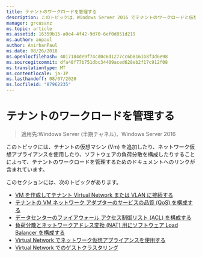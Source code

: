 ```yaml
---
title: テナントのワークロードを管理する
description: このトピックは、Windows Server 2016 でテナントのワークロードと仮想ネットワークを管理する方法について、ソフトウェアで定義されたネットワークガイドに含まれています。
manager: grcusanz
ms.topic: article
ms.assetid: 16359b15-a0e4-4f42-9d70-6ef0d851d219
ms.author: anpaul
author: AnirbanPaul
ms.date: 08/26/2018
ms.openlocfilehash: 4017184de9f74cd0c6d1277cc6b8161b8f3d6e98
ms.sourcegitcommit: dfa48f77b751dbc34409aced628eb2f17c912f08
ms.translationtype: MT
ms.contentlocale: ja-JP
ms.lasthandoff: 08/07/2020
ms.locfileid: "87962235"
---
```

# <a name="manage-tenant-workloads"></a>テナントのワークロードを管理する

>適用先:Windows Server (半期チャネル)、Windows Server 2016

このトピックには、テナントの仮想マシン (Vm) を追加したり、ネットワーク仮想アプライアンスを使用したり、ソフトウェアの負荷分散を構成したりすることによって、テナントのワークロードを管理するためのドキュメントへのリンクが含まれています。

このセクションには、次のトピックがあります。

- [VM を作成してテナント Virtual Network または VLAN に接続する](Create-a-Tenant-VM.md)
- [テナントの VM ネットワーク アダプターのサービスの品質 (QoS) を構成する](Configure-QoS-for-Tenant-VM-Network-Adapter.md)
- [データセンターのファイアウォール アクセス制御リスト (ACL) を構成する](Configure-Datacenter-Firewall-ACLs.md)
- [負荷分散とネットワークアドレス変換 (NAT) 用にソフトウェア Load Balancer を構成する](Configure-SLB-and-NAT.md)
- [Virtual Network でネットワーク仮想アプライアンスを使用する](Use-Network-Virtual-Appliances-on-a-VN.md)
- [Virtual Network でのゲストクラスタリング](guest-clustering.md)